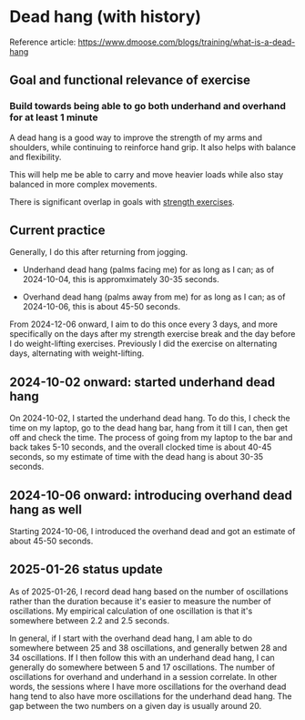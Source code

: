 # Dead hang (with history)

Reference article: https://www.dmoose.com/blogs/training/what-is-a-dead-hang

## Goal and functional relevance of exercise

### Build towards being able to go both underhand and overhand for at least 1 minute

A dead hang is a good way to improve the strength of my arms and
shoulders, while continuing to reinforce hand grip. It also helps with
balance and flexibility.

This will help me be able to carry and move heavier loads while also
stay balanced in more complex movements.

There is significant overlap in goals with [strength
exercises](strength-exercises-with-history.md).

## Current practice

Generally, I do this after returning from jogging.

* Underhand dead hang (palms facing me) for as long as I can; as of
  2024-10-04, this is appromximately 30-35 seconds.

* Overhand dead hang (palms away from me) for as long as I can; as of
  2024-10-06, this is about 45-50 seconds.

From 2024-12-06 onward, I aim to do this once every 3 days, and more
specifically on the days after my strength exercise break and the day
before I do weight-lifting exercises. Previously I did the exercise on
alternating days, alternating with weight-lifting.

## 2024-10-02 onward: started underhand dead hang

On 2024-10-02, I started the underhand dead hang. To do this, I check
the time on my laptop, go to the dead hang bar, hang from it till I
can, then get off and check the time. The process of going from my
laptop to the bar and back takes 5-10 seconds, and the overall clocked
time is about 40-45 seconds, so my estimate of time with the dead hang
is about 30-35 seconds.

## 2024-10-06 onward: introducing overhand dead hang as well

Starting 2024-10-06, I introduced the overhand dead and got an
estimate of about 45-50 seconds.

## 2025-01-26 status update

As of 2025-01-26, I record dead hang based on the number of
oscillations rather than the duration because it's easier to measure
the number of oscillations. My empirical calculation of one
oscillation is that it's somewhere between 2.2 and 2.5 seconds.

In general, if I start with the overhand dead hang, I am able to do
somewhere between 25 and 38 oscillations, and generally betwen 28 and
34 oscillations. If I then follow this with an underhand dead hang, I
can generally do somewhere between 5 and 17 oscillations. The number
of oscillations for overhand and underhand in a session correlate. In
other words, the sessions where I have more oscillations for the
overhand dead hang tend to also have more oscillations for the
underhand dead hang. The gap between the two numbers on a given day is
usually around 20.
